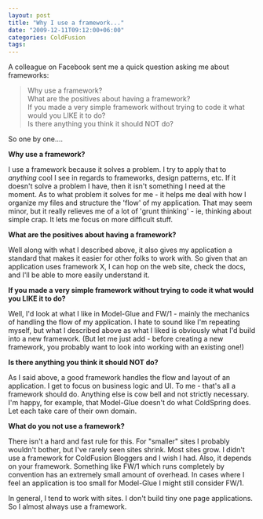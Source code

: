 ```yaml
---
layout: post
title: "Why I use a framework..."
date: "2009-12-11T09:12:00+06:00"
categories: ColdFusion 
tags: 
---
```


A colleague on Facebook sent me a quick question asking me about frameworks:

<blockquote>
Why use a framework?<br/>
What are the positives about having a framework?<br/>
If you made a very simple framework without trying to code it what would you LIKE it to do?<br/>
Is there anything you think it should NOT do?<br/>
</blockquote>

So one by one....

<b>Why use a framework?</b><br/>

I use a framework because it solves a problem. I try to apply that to <i>anything</i> cool I see in regards to frameworks, design patterns, etc. If it doesn't solve a problem I have, then it isn't something I need at the moment. As to what problem it solves for me - it helps me deal with how I organize my files and structure the 'flow' of my application. That may seem minor, but it really relieves me of a lot of 'grunt thinking' - ie, thinking about simple crap. It lets me focus on more difficult stuff. 

<b>What are the positives about having a framework?</b><br/>

Well along with what I described above, it also gives my application a standard that makes it easier for other folks to work with. So given that an application uses framework X, I can hop on the web site, check the docs, and I'll be able to more easily understand it. 

<b>If you made a very simple framework without trying to code it what would you LIKE it to do?</b><br/>

Well, I'd look at what I like in Model-Glue and FW/1 - mainly the mechanics of handling the flow of my application. I hate to sound like I'm repeating myself, but what I described above as what I liked is obviously what I'd build into a new framework. (But let me just add - before creating a new framework, you probably want to look into working with an existing one!)

<b>Is there anything you think it should NOT do?</b><br/>

As I said above, a good framework handles the flow and layout of an application. I get to focus on business logic and UI. To me - that's all a framework should do. Anything else is cow bell and not strictly necessary. I'm happy, for example, that Model-Glue doesn't do what ColdSpring does. Let each take care of their own domain.

<b>What do you not use a framework?</b><br/>

There isn't a hard and fast rule for this. For "smaller" sites I probably wouldn't bother, but I've rarely seen sites shrink. Most sites grow. I didn't use a framework for ColdFusion Bloggers and I wish I had. Also, it depends on your framework. Something like FW/1 which runs completely by convention has an extremely small amount of overhead. In cases where I feel an application is too small for Model-Glue I might still consider FW/1. 

In general, I tend to work with sites. I don't build tiny one page applications. So I almost always use a framework.